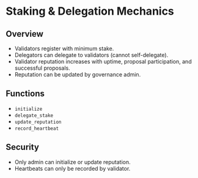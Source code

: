 # Staking & Delegation Mechanics

## Overview

- Validators register with minimum stake.
- Delegators can delegate to validators (cannot self-delegate).
- Validator reputation increases with uptime, proposal participation, and successful proposals.
- Reputation can be updated by governance admin.

## Functions

- `initialize`
- `delegate_stake`
- `update_reputation`
- `record_heartbeat`

## Security

- Only admin can initialize or update reputation.
- Heartbeats can only be recorded by validator.
